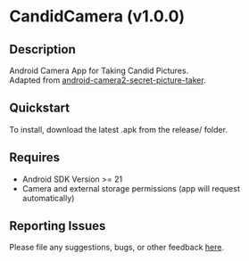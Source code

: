 # CandidCamera (v1.0.0)
## Description
Android Camera App for Taking Candid Pictures.  
Adapted from [android-camera2-secret-picture-taker](https://github.com/botyourbusiness/android-camera2-secret-picture-taker).  

## Quickstart
To install, download the latest .apk from the release/ folder.

## Requires
- Android SDK Version >= 21  
- Camera and external storage permissions (app will request automatically)

## Reporting Issues
Please file any suggestions, bugs, or other feedback [here](https://github.com/azhu7/CandidCamera/issues).
